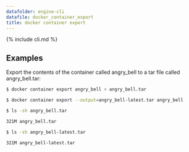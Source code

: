 ```yaml
---
datafolder: engine-cli
datafile: docker_container_export
title: docker container export
---
```


<!--
Sorry, but the contents of this page are automatically generated from
Docker's source code. If you want to suggest a change to the text that appears
here, you'll need to find the string by searching this repo:

https://www.github.com/docker/docker
-->

{% include cli.md %}

## Examples

Export the contents of the container called angry_bell to a tar file
called angry_bell.tar:

```bash
$ docker container export angry_bell > angry_bell.tar

$ docker container export --output=angry_bell-latest.tar angry_bell

$ ls -sh angry_bell.tar

321M angry_bell.tar

$ ls -sh angry_bell-latest.tar

321M angry_bell-latest.tar
```
